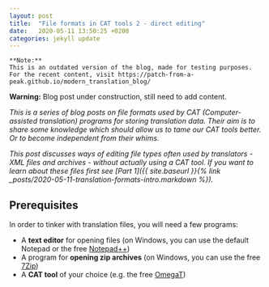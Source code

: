 ```yaml
---
layout: post
title:  "File formats in CAT tools 2 - direct editing"
date:   2020-05-11 13:50:25 +0200
categories: jekyll update
---
```


```
**Note:**
This is an outdated version of the blog, made for testing purposes.
For the recent content, visit https://patch-from-a-peak.github.io/modern_translation_blog/
```

**Warning:** Blog post under construction, still need to add content.

*This is a series of blog posts on file formats used by CAT (Computer-assisted translation) programs for storing translation data. Their aim is to share some knowledge which should allow us to tame our CAT tools better. Or to become independent from their whims.*

*This post discusses ways of editing file types often used by translators - XML files and archives - without actually using a CAT tool. If you want to learn about these files first see [Part 1]({{ site.baseurl }}{% link _posts/2020-05-11-translation-formats-intro.markdown %}).*

## Prerequisites

In order to tinker with translation files, you will need a few programs:

- A **text editor** for opening files (on Windows, you can use the default Notepad or the free [Notepad++](https://notepad-plus-plus.org/))
- A program for **opening zip archives** (on Windows, you can use the free [7Zip](https://www.7-zip.org/download.html))
- A **CAT tool** of your choice (e.g. the free [OmegaT](https://omegat.org/download))
